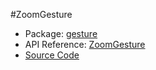 #ZoomGesture

* Package: [gesture](api:)
* API Reference: [ZoomGesture](api:gesture)
* [Source Code](https://github.com/rikulo/rikulo/blob/master/client/gesture/src/ZoomGesture.dart)
